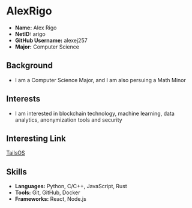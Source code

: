 # AlexRigo


- **Name:** Alex Rigo
- **NetID:** arigo
- **GitHub Username:** alexej257
- **Major:** Computer Science


## Background

- I am a Computer Science Major, and I am also persuing a Math Minor

## Interests

- I am interested in blockchain technology, machine learning, data analytics, anonymization tools and security

## Interesting Link

[TailsOS](https://tails.net/)

## Skills

- **Languages:** Python, C/C++, JavaScript, Rust
- **Tools:** Git, GitHub, Docker
- **Frameworks:** React, Node.js


